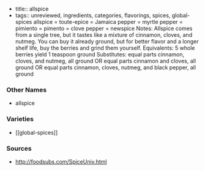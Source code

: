 - title:: allspice
- tags:: unreviewed, ingredients, categories, flavorings, spices, global-spices
allspice = toute-epice = Jamaica pepper = myrtle pepper = pimiento = pimento = clove pepper = newspice Notes: Allspice comes from a single tree, but it tastes like a mixture of cinnamon, cloves, and nutmeg. You can buy it already ground, but for better flavor and a longer shelf life, buy the berries and grind them yourself. Equivalents: 5 whole berries yield 1 teaspoon ground Substitutes: equal parts cinnamon, cloves, and nutmeg, all ground OR equal parts cinnamon and cloves, all ground OR equal parts cinnamon, cloves, nutmeg, and black pepper, all ground

### Other Names

* allspice

### Varieties

* [[global-spices]]

### Sources
* http://foodsubs.com/SpiceUniv.html
